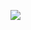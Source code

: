 
![](https://github.com/ZENTCH-Q/Procedural-Planet-Explorer/blob/eb0ae87b7af62cb2ab7ce4430a7141753b984b82/Procedural%20Planet%202025-06-08%2021-02-49.gif)
